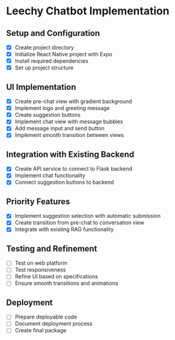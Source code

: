 # Leechy Chatbot Implementation

## Setup and Configuration
- [x] Create project directory
- [x] Initialize React Native project with Expo
- [x] Install required dependencies
- [x] Set up project structure

## UI Implementation
- [x] Create pre-chat view with gradient background
- [x] Implement logo and greeting message
- [x] Create suggestion buttons
- [x] Implement chat view with message bubbles
- [x] Add message input and send button
- [x] Implement smooth transition between views

## Integration with Existing Backend
- [x] Create API service to connect to Flask backend
- [x] Implement chat functionality
- [x] Connect suggestion buttons to backend

## Priority Features
- [x] Implement suggestion selection with automatic submission
- [x] Create transition from pre-chat to conversation view
- [x] Integrate with existing RAG functionality

## Testing and Refinement
- [ ] Test on web platform
- [ ] Test responsiveness
- [ ] Refine UI based on specifications
- [ ] Ensure smooth transitions and animations

## Deployment
- [ ] Prepare deployable code
- [ ] Document deployment process
- [ ] Create final package
